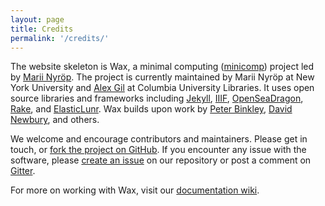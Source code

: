 ```yaml
---
layout: page
title: Credits
permalink: '/credits/'
---
```


The website skeleton is Wax, a minimal computing ([minicomp](https://github.com/minicomp)) project led by [Marii Nyröp](http://marii.info/). The project is currently maintained by Marii Nyröp at New York University and [Alex Gil](https://github.com/elotroalex) at Columbia University Libraries. It uses open source libraries and frameworks including [Jekyll](https://jekyllrb.com), [IIIF](http://iiif.io), [OpenSeaDragon](https://openseadragon.github.io/), [Rake](https://ruby.github.io/rake/), and [ElasticLunr](http://elasticlunr.com/). Wax builds upon work by [Peter Binkley](https://github.com/pbinkley), [David Newbury](https://github.com/workergnome), and others.

We welcome and encourage contributors and maintainers. Please get in touch, or [fork the project on GitHub](https://github.com/minicomp/wax). If you encounter any issue with the software, please [create an issue](https://github.com/minicomp/wax/issues) on our repository or post a comment on [Gitter](https://gitter.im/minicomp/wax/).

For more on working with Wax, visit our [documentation wiki](https://minicomp.github.io/wiki/wax/).
